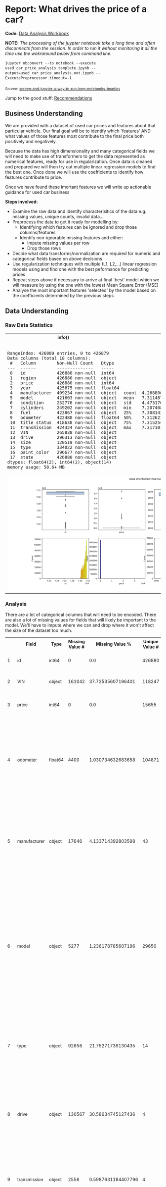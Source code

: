 # Report: What drives the price of a car?

**Code:** [Data Analysis Workbook](./used_car_price_analysis.out.ipynb)

**NOTE:** *The processing of the juypter notebook take a long time and often disconnects from the session. In order to run it without monitoring it all the time use the wokraround below from command line.*

```
jupyter nbconvert --to notebook --execute used_car_price_analysis.template.ipynb --output=used_car_price_analysis.out.ipynb --ExecutePreprocessor.timeout=-1
```
<sub>Source: [screen-and-jupyter-a-way-to-run-long-notebooks-headles](https://www.maksimeren.com/post/screen-and-jupyter-a-way-to-run-long-notebooks-headless/)</sub>

Jump to the good stuff: [Recommendations](#Recommendations)

## Business Understanding

We are provided with a dataset of used car prices and features about that particular vehicle. Our final goal will be to identify which 'features' AND what values of those features most contribute to the final price both positively and negatively.

Because the data has high dimensionality and many categorical fields we will need to make use of transformers to get the data represented as numerical features, ready for use in regularization. Once data is cleaned and prepared we will then try out multiple linear regression models to find the best one. Once done we will use the coefficients to identify how features contribute to price.

Once we have found these imortant features we will write up actionable guidance for used car business

**Steps involved:**

  - Examine the raw data and identify characterisitics of the data e.g. missing values, unique counts, invalid data...
  - Preprocess the data to get it ready for modelling by:
    - Identifying which features can be ignored and drop those columns/features
    - Identify non-ignorable missing features and either:
      - Impute missing values per row
      - Drop those rows
  - Decide what data transforms/normalization are required for numeric and categorical fields based on above decisions
  - Use regularization techniques with multiple (L1, L2,...) linear regression models using and find one with the best peformance for predicting prices
  - Repeat steps above if necessary to arrive at final 'best' model which we will measure by using the one with the lowest Mean Square Error (MSE)
  - Analyse the most important features 'selected' by the model based on the coefficients determined by the previous steps
## Data Understanding

### Raw Data Statistics

<table><tr><th>info()</th><th>describe()</th></tr><tr><td><pre><class 'pandas.core.frame.DataFrame'>
RangeIndex: 426880 entries, 0 to 426879
Data columns (total 18 columns):
 #   Column        Non-Null Count   Dtype  
---  ------        --------------   -----  
 0   id            426880 non-null  int64  
 1   region        426880 non-null  object 
 2   price         426880 non-null  int64  
 3   year          425675 non-null  float64
 4   manufacturer  409234 non-null  object 
 5   model         421603 non-null  object 
 6   condition     252776 non-null  object 
 7   cylinders     249202 non-null  object 
 8   fuel          423867 non-null  object 
 9   odometer      422480 non-null  float64
 10  title_status  418638 non-null  object 
 11  transmission  424324 non-null  object 
 12  VIN           265838 non-null  object 
 13  drive         296313 non-null  object 
 14  size          120519 non-null  object 
 15  type          334022 non-null  object 
 16  paint_color   296677 non-null  object 
 17  state         426880 non-null  object 
dtypes: float64(2), int64(2), object(14)
memory usage: 58.6+ MB
</pre></td><td><pre>                 id         price           year      odometer
count  4.268800e+05  4.268800e+05  425675.000000  4.224800e+05
mean   7.311487e+09  7.519903e+04    2011.235191  9.804333e+04
std    4.473170e+06  1.218228e+07       9.452120  2.138815e+05
min    7.207408e+09  0.000000e+00    1900.000000  0.000000e+00
25%    7.308143e+09  5.900000e+03    2008.000000  3.770400e+04
50%    7.312621e+09  1.395000e+04    2013.000000  8.554800e+04
75%    7.315254e+09  2.648575e+04    2017.000000  1.335425e+05
max    7.317101e+09  3.736929e+09    2022.000000  1.000000e+07</pre></td></tr><tr><td colspan="2">
<a href="./analysis_results/module_11_01.step01.data_understanding.data.distribution.png" target="_blank"><img src="./analysis_results/module_11_01.step01.data_understanding.data.distribution.png"/></a>
</td></tr></tr></table>

### Analysis

 There are a lot of categorical columns that will need to be encoded. There are also a lot of missing values for fields that will likely be important to the model. We'll have to impute where we can and drop where it won't affect the size of the dataset too much.

<table>
<tr>
<th></th><th>Field</th><th>Type</th><th>Missing Value #</th><th>Missing Value %</th><th>Unique Value #</th><th>Notes</th></tr>
<tr>
<td>1</td><td>id</td><td>int64</td><td>0</td><td>0.0</td><td>426880</td><td><ul><li>Not useful for predictions.</ul></td></tr>
<tr>
<td>2</td><td>VIN</td><td>object</td><td>161042</td><td>37.72535607196401</td><td>118247</td><td><ul><li>Not useful for predictions.</ul></td></tr>
<tr>
<td>3</td><td>price</td><td>int64</td><td>0</td><td>0.0</td><td>15655</td><td><ul><li>Target Field.</li>
<li>Need to deal with outliers.</ul></td></tr>
<tr>
<td>4</td><td>odometer</td><td>float64</td><td>4400</td><td>1.030734632683658</td><td>104871</td><td><ul><li>Has an effect on price typically negative as mileage goes up.</li>
<li>Need to deal with outliers.There are only a small percentage of values missing.</ul></td></tr>
<tr>
<td>5</td><td>manufacturer</td><td>object</td><td>17646</td><td>4.133714392803598</td><td>43</td><td><ul><li>Has an effect on price.</li>
<li>There are empty values here and no easy way to determine them.</li>
<li>There are only a small percentage of values missing.</ul></td></tr>
<tr>
<td>6</td><td>model</td><td>object</td><td>5277</td><td>1.236178785607196</td><td>29650</td><td><ul><li>Has an effect on price.</li>
<li>There are empty values here and no easy way to determine them.</li>
<li>There are only a small percentage of values missing.</li>
<li>Free text field and there could be spelling mistakes or variations in order of words that aren't easy to normalize.</ul></td></tr>
<tr>
<td>7</td><td>type</td><td>object</td><td>92858</td><td>21.75271739130435</td><td>14</td><td><ul><li>Has an effect on price.</li>
<li>There are empty values here.</li>
<li>Can use manufacturer, model and year to fill in missing values</ul></td></tr>
<tr>
<td>8</td><td>drive</td><td>object</td><td>130567</td><td>30.58634745127436</td><td>4</td><td><ul><li>Has an effect on price.</li>
<li>There are empty values here.</li>
<li>Can use manufacturer, model and year to fill in missing values</ul></td></tr>
<tr>
<td>9</td><td>transmission</td><td>object</td><td>2556</td><td>0.5987631184407796</td><td>4</td><td><ul><li>Has an effect on price.</li>
<li>There are empty values here.</li>
<li>There are only a small percentage of values missing.</ul></td></tr>
<tr>
<td>10</td><td>size</td><td>object</td><td>306361</td><td>71.7674756371814</td><td>5</td><td><ul><li>Has an effect on price.</li>
<li>There are empty values here.</li>
<li>Can use manufacturer, model and year to fill in missing values</ul></td></tr>
<tr>
<td>11</td><td>cylinders</td><td>object</td><td>177678</td><td>41.6224700149925</td><td>9</td><td><ul><li>Has an effect on price.</li>
<li>There are lots of empty values here.</li>
<li>Can use manufacturer, model and year to fill in missing values</ul></td></tr>
<tr>
<td>12</td><td>fuel</td><td>object</td><td>3013</td><td>0.7058189655172413</td><td>6</td><td><ul><li>Has an effect on price.</li>
<li>There are empty values here.</li>
<li>There are only a small percentage of values missing.</ul></td></tr>
<tr>
<td>13</td><td>paint_color</td><td>object</td><td>130203</td><td>30.5010775862069</td><td>13</td><td><ul><li>Has an effect on price.</li>
<li>There are empty values here and no easy way to determine them.</ul></td></tr>
<tr>
<td>14</td><td>condition</td><td>object</td><td>174104</td><td>40.78523238380809</td><td>7</td><td><ul><li>Has an effect on price.</li>
<li>There are empty values here and no easy way to determine them.</ul></td></tr>
<tr>
<td>15</td><td>title_status</td><td>object</td><td>8242</td><td>1.930753373313343</td><td>7</td><td><ul><li>Has an effect on price.</li>
<li>There are empty values here.</li>
<li>There are only a small percentage of values missing.</ul></td></tr>
<tr>
<td>16</td><td>year</td><td>float64</td><td>1205</td><td>0.2822807346326837</td><td>115</td><td><ul><li>Has an effect on price typically positive as value goes up since it's a newer car.</li>
<li>Need to deal with outliers.</ul></td></tr>
<tr>
<td>17</td><td>state</td><td>object</td><td>0</td><td>0.0</td><td>51</td><td><ul><li>Has an effect on price.</li>
<li>Not really something dealer can control but can extract some useful information from this for other business decision making.</ul></td></tr>
<tr>
<td>18</td><td>region</td><td>object</td><td>0</td><td>0.0</td><td>404</td><td><ul><li>Has an effect on price.</li>
<li>Not really something dealer can control but can extract some useful information from this for other business decision making.</ul></td></tr>
</table>

## Data Preparation

### Cleanup Approach

<table>
<tr>
<th>Step</th><th>Processing</th></tr>
<tr>
<td>Step1</td><td><ul><li>Drop the VIN feature column</li>
<li>Drop the id feature column</li>
<li>Drop the paint_color feature column</ul></td></tr>
<tr>
<td>Step2</td><td><ul><li>Convert state to lower case values</li>
<li>Convert region to lower case values</li>
<li>Convert condition to lower case values</li>
<li>Convert cylinders to lower case values</li>
<li>Convert fuel to lower case values</li>
<li>Convert title_status to lower case values</li>
<li>Convert transmission to lower case values</li>
<li>Convert drive to lower case values</li>
<li>Convert manufacturer to lower case values</li>
<li>Convert size to lower case values</li>
<li>Convert type to lower case values</li>
<li>Convert model to lower case values and store value in new field cleaned_model</ul></td></tr>
<tr>
<td>Step3</td><td><ul><li>Drop rows where price is empty</li>
<li>Drop rows where model is empty</li>
<li>Drop rows where manufacturer is empty</li>
<li>Drop rows where odometer is empty</li>
<li>Drop rows where year is empty</ul></td></tr>
<tr>
<td>Step4</td><td><ul><li>Drop rows not meeting criteria Q1[0.25] <= price <= Q3[0.75]</li>
<li>Drop rows not meeting criteria Q1[0.25] <= odometer <= Q3[0.75]</li>
<li>Drop rows not meeting criteria Q1[0.25] <= year <= Q3[0.75]</ul></td></tr>
<tr>
<td>Step5</td><td><ul><li>Drop rows not meeting the critera "price > 0"</li>
<li>Drop rows not meeting the critera "odometer > 0"</li>
<li>Drop rows not meeting the critera "year > 1900"</ul></td></tr>
<tr>
<td>Step6</td><td><ul><li>Fill rows where condition is empty with "unknown"</ul></td></tr>
<tr>
<td>Step7</td><td><ul><li>Using the fields manufacturer, cleaned_model, year find teh mode() for those fields in the dataset and assign to Lookup&Fill Pass1</li>
<li>Using the fields manufacturer, cleaned_model find teh mode() for those fields in the dataset and assign to Lookup&Fill Pass2</li>
<li>Using the fields manufacturer, type find teh mode() for those fields in the dataset and assign to Lookup&Fill Pass3</ul></td></tr>
<tr>
<td>Step8</td><td><ul><li>Fill rows where cylinders is empty with "unknown"</li>
<li>Fill rows where title_status is empty with "unknown"</li>
<li>Fill rows where transmission is empty with "unknown"</li>
<li>Fill rows where drive is empty with "unknown"</li>
<li>Fill rows where fuel is empty with "unknown"</li>
<li>Fill rows where size is empty with "unknown"</li>
<li>Fill rows where type is empty with "unknown"</ul></td></tr>
</table>

### Data Shape vs Processing Steps

<table>
<tr><td><a href="./analysis_results/module_11_01.step02.data_preparation.row_count.png" target="_blank"><img src="./analysis_results/module_11_01.step02.data_preparation.row_count.png"/></a></td></tr>
<tr><td><a href="./analysis_results/module_11_01.step02.data_preparation.missing_count.png" target="_blank"><img src="./analysis_results/module_11_01.step02.data_preparation.missing_count.png"/></a></td></tr>
<tr><td><a href="./analysis_results/module_11_01.step02.data_preparation.missing_percentage.png" target="_blank"><img src="./analysis_results/module_11_01.step02.data_preparation.missing_percentage.png"/></a></td></tr>
<tr><td><a href="./analysis_results/module_11_01.step02.data_preparation.unique_values.png" target="_blank"><img src="./analysis_results/module_11_01.step02.data_preparation.unique_values.png"/></a></td></tr>
</table>

### Prepared Data Statistics

<table><tr><th>info()</th><th>describe()</th></tr><tr><td><pre><class 'pandas.core.frame.DataFrame'>
Index: 347026 entries, 27 to 426879
Data columns (total 16 columns):
 #   Column         Non-Null Count   Dtype  
---  ------         --------------   -----  
 0   region         347026 non-null  object 
 1   price          347026 non-null  int64  
 2   year           347026 non-null  float64
 3   manufacturer   347026 non-null  object 
 4   model          347026 non-null  object 
 5   condition      347026 non-null  object 
 6   cylinders      347026 non-null  object 
 7   fuel           347026 non-null  object 
 8   odometer       347026 non-null  float64
 9   title_status   347026 non-null  object 
 10  transmission   347026 non-null  object 
 11  drive          347026 non-null  object 
 12  size           347026 non-null  object 
 13  type           347026 non-null  object 
 14  state          347026 non-null  object 
 15  cleaned_model  347026 non-null  object 
dtypes: float64(2), int64(1), object(13)
memory usage: 45.0+ MB
</pre></td><td><pre>               price           year       odometer
count  347026.000000  347026.000000  347026.000000
mean    18155.816293    2012.653957   91937.830367
std     12705.937595       5.269285   60031.657403
min         1.000000    1997.000000       1.000000
25%      7500.000000    2009.000000   39433.000000
50%     15590.000000    2014.000000   88000.000000
75%     26995.000000    2017.000000  134655.000000
max     57460.000000    2022.000000  275225.000000</pre></td></tr><tr><td colspan="2">
<a href="./analysis_results/module_11_01.step02.data_preparation.data.distribution.png" target="_blank"><img src="./analysis_results/module_11_01.step02.data_preparation.data.distribution.png"/></a>
</td></tr></tr></table>

### Field Correlations

To get a better idea of how the variables/features (dependent and indepenednt) correlate to each other we will generate a heatmap.

<table>
<tr>
<th>Visual</th>
<th>Notes</th>
</tr>
<tr>
<th valign="top"><a href="./analysis_results/module_11_01.step02.data_preparation.raw.data.heatmap.png" target="_blank"><img src="./analysis_results/module_11_01.step02.data_preparation.raw.data.heatmap.png"/></a></th>
</tr>
<tr>
<th valign="top"><a href="./analysis_results/module_11_01.step02.data_preparation.preProcessed.data.heatmap.png" target="_blank"><img src="./analysis_results/module_11_01.step02.data_preparation.preProcessed.data.heatmap.png"/></a></th>
</tr>
<tr>
<th valign="top"><a href="./analysis_results/module_11_01.step02.data_preparation.final.data.heatmap.png" target="_blank"><img src="./analysis_results/module_11_01.step02.data_preparation.final.data.heatmap.png"/></a></th>
<th valign="top">Looking at just correlations above 0.3 we see:

Postive Correlations:

<table border="1" class="dataframe">
  <thead>
    <tr style="text-align: right;">
      <th></th>
      <th>pair</th>
      <th>correlation</th>
    </tr>
  </thead>
  <tbody>
    <tr>
      <th>55</th>
      <td>(type_unknown, size_unknown)</td>
      <td>0.905622</td>
    </tr>
    <tr>
      <th>58</th>
      <td>(encoded_cleaned_model, price)</td>
      <td>0.729515</td>
    </tr>
    <tr>
      <th>19</th>
      <td>(transmission_other, condition_good)</td>
      <td>0.608644</td>
    </tr>
    <tr>
      <th>0</th>
      <td>(year, price)</td>
      <td>0.602532</td>
    </tr>
    <tr>
      <th>12</th>
      <td>(fuel_electric, manufacturer_tesla)</td>
      <td>0.586166</td>
    </tr>
    <tr>
      <th>66</th>
      <td>(encoded_cleaned_model, transmission_other)</td>
      <td>0.466898</td>
    </tr>
    <tr>
      <th>25</th>
      <td>(drive_fwd, cylinders_4 cylinders)</td>
      <td>0.434676</td>
    </tr>
    <tr>
      <th>45</th>
      <td>(type_sedan, drive_fwd)</td>
      <td>0.397905</td>
    </tr>
    <tr>
      <th>30</th>
      <td>(size_full-size, cylinders_8 cylinders)</td>
      <td>0.392260</td>
    </tr>
    <tr>
      <th>13</th>
      <td>(fuel_electric, cylinders_other)</td>
      <td>0.389180</td>
    </tr>
    <tr>
      <th>26</th>
      <td>(drive_unknown, cylinders_unknown)</td>
      <td>0.388893</td>
    </tr>
    <tr>
      <th>15</th>
      <td>(transmission_automatic, odometer)</td>
      <td>0.371882</td>
    </tr>
    <tr>
      <th>21</th>
      <td>(transmission_other, fuel_other)</td>
      <td>0.359839</td>
    </tr>
    <tr>
      <th>17</th>
      <td>(transmission_other, price)</td>
      <td>0.358747</td>
    </tr>
    <tr>
      <th>59</th>
      <td>(encoded_cleaned_model, year)</td>
      <td>0.357198</td>
    </tr>
    <tr>
      <th>20</th>
      <td>(transmission_other, cylinders_unknown)</td>
      <td>0.352898</td>
    </tr>
    <tr>
      <th>18</th>
      <td>(transmission_other, year)</td>
      <td>0.352314</td>
    </tr>
    <tr>
      <th>1</th>
      <td>(cylinders_12 cylinders, manufacturer_aston-martin)</td>
      <td>0.350461</td>
    </tr>
    <tr>
      <th>70</th>
      <td>(encoded_cleaned_model, type_pickup)</td>
      <td>0.340703</td>
    </tr>
    <tr>
      <th>62</th>
      <td>(encoded_cleaned_model, cylinders_8 cylinders)</td>
      <td>0.332079</td>
    </tr>
    <tr>
      <th>49</th>
      <td>(type_truck, cylinders_8 cylinders)</td>
      <td>0.331050</td>
    </tr>
    <tr>
      <th>61</th>
      <td>(encoded_cleaned_model, condition_good)</td>
      <td>0.329892</td>
    </tr>
    <tr>
      <th>34</th>
      <td>(size_unknown, drive_unknown)</td>
      <td>0.328905</td>
    </tr>
    <tr>
      <th>54</th>
      <td>(type_unknown, drive_unknown)</td>
      <td>0.328200</td>
    </tr>
    <tr>
      <th>44</th>
      <td>(type_sedan, cylinders_4 cylinders)</td>
      <td>0.307722</td>
    </tr>
    <tr>
      <th>41</th>
      <td>(type_pickup, cylinders_8 cylinders)</td>
      <td>0.306310</td>
    </tr>
    <tr>
      <th>3</th>
      <td>(cylinders_5 cylinders, manufacturer_volvo)</td>
      <td>0.302344</td>
    </tr>
    <tr>
      <th>47</th>
      <td>(type_suv, drive_4wd)</td>
      <td>0.299876</td>
    </tr>
    <tr>
      <th>42</th>
      <td>(type_pickup, drive_4wd)</td>
      <td>0.299305</td>
    </tr>
    <tr>
      <th>28</th>
      <td>(size_compact, cylinders_4 cylinders)</td>
      <td>0.291356</td>
    </tr>
    <tr>
      <th>46</th>
      <td>(type_suv, manufacturer_jeep)</td>
      <td>0.288057</td>
    </tr>
    <tr>
      <th>31</th>
      <td>(size_full-size, drive_4wd)</td>
      <td>0.284774</td>
    </tr>
    <tr>
      <th>43</th>
      <td>(type_pickup, size_full-size)</td>
      <td>0.281581</td>
    </tr>
    <tr>
      <th>16</th>
      <td>(transmission_automatic, condition_unknown)</td>
      <td>0.280951</td>
    </tr>
    <tr>
      <th>35</th>
      <td>(type_coupe, drive_rwd)</td>
      <td>0.274350</td>
    </tr>
    <tr>
      <th>52</th>
      <td>(type_truck, size_full-size)</td>
      <td>0.271703</td>
    </tr>
    <tr>
      <th>33</th>
      <td>(size_unknown, cylinders_unknown)</td>
      <td>0.271700</td>
    </tr>
    <tr>
      <th>57</th>
      <td>(encoded_region, price)</td>
      <td>0.270704</td>
    </tr>
    <tr>
      <th>14</th>
      <td>(fuel_other, condition_good)</td>
      <td>0.270273</td>
    </tr>
    <tr>
      <th>50</th>
      <td>(type_truck, fuel_diesel)</td>
      <td>0.267547</td>
    </tr>
    <tr>
      <th>39</th>
      <td>(type_pickup, price)</td>
      <td>0.264162</td>
    </tr>
    <tr>
      <th>67</th>
      <td>(encoded_cleaned_model, drive_4wd)</td>
      <td>0.262205</td>
    </tr>
    <tr>
      <th>24</th>
      <td>(drive_4wd, cylinders_8 cylinders)</td>
      <td>0.261525</td>
    </tr>
    <tr>
      <th>53</th>
      <td>(type_unknown, cylinders_unknown)</td>
      <td>0.259580</td>
    </tr>
    <tr>
      <th>9</th>
      <td>(cylinders_unknown, condition_good)</td>
      <td>0.257593</td>
    </tr>
    <tr>
      <th>69</th>
      <td>(encoded_cleaned_model, size_full-size)</td>
      <td>0.254064</td>
    </tr>
    <tr>
      <th>37</th>
      <td>(type_hatchback, size_compact)</td>
      <td>0.248381</td>
    </tr>
    <tr>
      <th>5</th>
      <td>(cylinders_8 cylinders, manufacturer_chevrolet)</td>
      <td>0.247758</td>
    </tr>
    <tr>
      <th>56</th>
      <td>(type_wagon, manufacturer_subaru)</td>
      <td>0.242022</td>
    </tr>
    <tr>
      <th>48</th>
      <td>(type_truck, manufacturer_ram)</td>
      <td>0.238994</td>
    </tr>
    <tr>
      <th>63</th>
      <td>(encoded_cleaned_model, cylinders_unknown)</td>
      <td>0.236536</td>
    </tr>
    <tr>
      <th>71</th>
      <td>(encoded_cleaned_model, type_truck)</td>
      <td>0.235072</td>
    </tr>
    <tr>
      <th>38</th>
      <td>(type_other, transmission_other)</td>
      <td>0.233567</td>
    </tr>
    <tr>
      <th>64</th>
      <td>(encoded_cleaned_model, fuel_diesel)</td>
      <td>0.231526</td>
    </tr>
    <tr>
      <th>51</th>
      <td>(type_truck, drive_4wd)</td>
      <td>0.228739</td>
    </tr>
    <tr>
      <th>65</th>
      <td>(encoded_cleaned_model, fuel_other)</td>
      <td>0.228293</td>
    </tr>
    <tr>
      <th>11</th>
      <td>(fuel_diesel, manufacturer_ram)</td>
      <td>0.226269</td>
    </tr>
    <tr>
      <th>8</th>
      <td>(cylinders_unknown, year)</td>
      <td>0.223277</td>
    </tr>
    <tr>
      <th>22</th>
      <td>(drive_4wd, price)</td>
      <td>0.222485</td>
    </tr>
    <tr>
      <th>4</th>
      <td>(cylinders_8 cylinders, price)</td>
      <td>0.221963</td>
    </tr>
    <tr>
      <th>10</th>
      <td>(fuel_diesel, price)</td>
      <td>0.217940</td>
    </tr>
    <tr>
      <th>60</th>
      <td>(encoded_cleaned_model, manufacturer_ram)</td>
      <td>0.217676</td>
    </tr>
    <tr>
      <th>72</th>
      <td>(encoded_cleaned_model, encoded_region)</td>
      <td>0.217430</td>
    </tr>
    <tr>
      <th>40</th>
      <td>(type_pickup, manufacturer_ram)</td>
      <td>0.217240</td>
    </tr>
    <tr>
      <th>32</th>
      <td>(size_mid-size, cylinders_4 cylinders)</td>
      <td>0.212842</td>
    </tr>
    <tr>
      <th>7</th>
      <td>(cylinders_unknown, price)</td>
      <td>0.212551</td>
    </tr>
    <tr>
      <th>23</th>
      <td>(drive_4wd, manufacturer_jeep)</td>
      <td>0.211818</td>
    </tr>
    <tr>
      <th>2</th>
      <td>(cylinders_5 cylinders, manufacturer_volkswagen)</td>
      <td>0.205140</td>
    </tr>
    <tr>
      <th>68</th>
      <td>(encoded_cleaned_model, drive_unknown)</td>
      <td>0.203797</td>
    </tr>
    <tr>
      <th>27</th>
      <td>(drive_unknown, transmission_other)</td>
      <td>0.203666</td>
    </tr>
    <tr>
      <th>6</th>
      <td>(cylinders_other, manufacturer_tesla)</td>
      <td>0.203160</td>
    </tr>
    <tr>
      <th>29</th>
      <td>(size_compact, drive_fwd)</td>
      <td>0.202905</td>
    </tr>
    <tr>
      <th>36</th>
      <td>(type_hatchback, drive_fwd)</td>
      <td>0.202477</td>
    </tr>
  </tbody>
</table>

Negative Correlations:<table border="1" class="dataframe">
  <thead>
    <tr style="text-align: right;">
      <th></th>
      <th>pair</th>
      <th>correlation</th>
    </tr>
  </thead>
  <tbody>
    <tr>
      <th>31</th>
      <td>(transmission_other, transmission_automatic)</td>
      <td>-0.857166</td>
    </tr>
    <tr>
      <th>16</th>
      <td>(fuel_other, fuel_gas)</td>
      <td>-0.679696</td>
    </tr>
    <tr>
      <th>1</th>
      <td>(odometer, year)</td>
      <td>-0.676116</td>
    </tr>
    <tr>
      <th>44</th>
      <td>(size_mid-size, size_full-size)</td>
      <td>-0.671203</td>
    </tr>
    <tr>
      <th>35</th>
      <td>(drive_fwd, drive_4wd)</td>
      <td>-0.649229</td>
    </tr>
    <tr>
      <th>18</th>
      <td>(title_status_rebuilt, title_status_clean)</td>
      <td>-0.594905</td>
    </tr>
    <tr>
      <th>20</th>
      <td>(title_status_unknown, title_status_clean)</td>
      <td>-0.592336</td>
    </tr>
    <tr>
      <th>14</th>
      <td>(fuel_gas, fuel_diesel)</td>
      <td>-0.552362</td>
    </tr>
    <tr>
      <th>0</th>
      <td>(odometer, price)</td>
      <td>-0.547656</td>
    </tr>
    <tr>
      <th>23</th>
      <td>(transmission_automatic, condition_good)</td>
      <td>-0.527686</td>
    </tr>
    <tr>
      <th>5</th>
      <td>(condition_unknown, condition_good)</td>
      <td>-0.527258</td>
    </tr>
    <tr>
      <th>7</th>
      <td>(cylinders_6 cylinders, cylinders_4 cylinders)</td>
      <td>-0.502511</td>
    </tr>
    <tr>
      <th>60</th>
      <td>(encoded_cleaned_model, drive_fwd)</td>
      <td>-0.472648</td>
    </tr>
    <tr>
      <th>57</th>
      <td>(encoded_cleaned_model, cylinders_4 cylinders)</td>
      <td>-0.455126</td>
    </tr>
    <tr>
      <th>4</th>
      <td>(condition_unknown, condition_excellent)</td>
      <td>-0.444875</td>
    </tr>
    <tr>
      <th>27</th>
      <td>(transmission_other, odometer)</td>
      <td>-0.438511</td>
    </tr>
    <tr>
      <th>41</th>
      <td>(size_full-size, size_compact)</td>
      <td>-0.433855</td>
    </tr>
    <tr>
      <th>19</th>
      <td>(title_status_salvage, title_status_clean)</td>
      <td>-0.423581</td>
    </tr>
    <tr>
      <th>39</th>
      <td>(size_full-size, cylinders_4 cylinders)</td>
      <td>-0.408740</td>
    </tr>
    <tr>
      <th>26</th>
      <td>(transmission_manual, transmission_automatic)</td>
      <td>-0.407041</td>
    </tr>
    <tr>
      <th>9</th>
      <td>(cylinders_8 cylinders, cylinders_6 cylinders)</td>
      <td>-0.397851</td>
    </tr>
    <tr>
      <th>59</th>
      <td>(encoded_cleaned_model, transmission_automatic)</td>
      <td>-0.392093</td>
    </tr>
    <tr>
      <th>50</th>
      <td>(type_sedan, drive_4wd)</td>
      <td>-0.389559</td>
    </tr>
    <tr>
      <th>36</th>
      <td>(drive_rwd, drive_4wd)</td>
      <td>-0.376548</td>
    </tr>
    <tr>
      <th>34</th>
      <td>(drive_fwd, cylinders_8 cylinders)</td>
      <td>-0.376351</td>
    </tr>
    <tr>
      <th>3</th>
      <td>(condition_good, condition_excellent)</td>
      <td>-0.376321</td>
    </tr>
    <tr>
      <th>8</th>
      <td>(cylinders_8 cylinders, cylinders_4 cylinders)</td>
      <td>-0.371407</td>
    </tr>
    <tr>
      <th>33</th>
      <td>(drive_fwd, price)</td>
      <td>-0.356622</td>
    </tr>
    <tr>
      <th>53</th>
      <td>(type_suv, type_sedan)</td>
      <td>-0.349783</td>
    </tr>
    <tr>
      <th>61</th>
      <td>(encoded_cleaned_model, type_sedan)</td>
      <td>-0.343515</td>
    </tr>
    <tr>
      <th>56</th>
      <td>(encoded_cleaned_model, odometer)</td>
      <td>-0.341687</td>
    </tr>
    <tr>
      <th>37</th>
      <td>(drive_rwd, drive_fwd)</td>
      <td>-0.333011</td>
    </tr>
    <tr>
      <th>6</th>
      <td>(cylinders_4 cylinders, price)</td>
      <td>-0.322138</td>
    </tr>
    <tr>
      <th>29</th>
      <td>(transmission_other, condition_unknown)</td>
      <td>-0.317907</td>
    </tr>
    <tr>
      <th>58</th>
      <td>(encoded_cleaned_model, fuel_gas)</td>
      <td>-0.303658</td>
    </tr>
    <tr>
      <th>25</th>
      <td>(transmission_automatic, fuel_other)</td>
      <td>-0.300909</td>
    </tr>
    <tr>
      <th>24</th>
      <td>(transmission_automatic, cylinders_unknown)</td>
      <td>-0.298857</td>
    </tr>
    <tr>
      <th>21</th>
      <td>(transmission_automatic, price)</td>
      <td>-0.289433</td>
    </tr>
    <tr>
      <th>43</th>
      <td>(size_mid-size, size_compact)</td>
      <td>-0.283488</td>
    </tr>
    <tr>
      <th>15</th>
      <td>(fuel_hybrid, fuel_gas)</td>
      <td>-0.282553</td>
    </tr>
    <tr>
      <th>13</th>
      <td>(fuel_gas, price)</td>
      <td>-0.269519</td>
    </tr>
    <tr>
      <th>42</th>
      <td>(size_mid-size, cylinders_8 cylinders)</td>
      <td>-0.263274</td>
    </tr>
    <tr>
      <th>40</th>
      <td>(size_full-size, drive_fwd)</td>
      <td>-0.258092</td>
    </tr>
    <tr>
      <th>47</th>
      <td>(type_pickup, drive_fwd)</td>
      <td>-0.256023</td>
    </tr>
    <tr>
      <th>48</th>
      <td>(type_sedan, price)</td>
      <td>-0.255789</td>
    </tr>
    <tr>
      <th>17</th>
      <td>(title_status_lien, title_status_clean)</td>
      <td>-0.253970</td>
    </tr>
    <tr>
      <th>10</th>
      <td>(cylinders_unknown, odometer)</td>
      <td>-0.252266</td>
    </tr>
    <tr>
      <th>22</th>
      <td>(transmission_automatic, year)</td>
      <td>-0.248795</td>
    </tr>
    <tr>
      <th>49</th>
      <td>(type_sedan, cylinders_8 cylinders)</td>
      <td>-0.244575</td>
    </tr>
    <tr>
      <th>55</th>
      <td>(type_truck, drive_fwd)</td>
      <td>-0.240123</td>
    </tr>
    <tr>
      <th>46</th>
      <td>(type_pickup, cylinders_4 cylinders)</td>
      <td>-0.233278</td>
    </tr>
    <tr>
      <th>51</th>
      <td>(type_sedan, type_pickup)</td>
      <td>-0.230480</td>
    </tr>
    <tr>
      <th>32</th>
      <td>(drive_4wd, cylinders_4 cylinders)</td>
      <td>-0.227830</td>
    </tr>
    <tr>
      <th>30</th>
      <td>(transmission_other, fuel_gas)</td>
      <td>-0.227347</td>
    </tr>
    <tr>
      <th>28</th>
      <td>(transmission_other, condition_excellent)</td>
      <td>-0.227212</td>
    </tr>
    <tr>
      <th>12</th>
      <td>(cylinders_unknown, cylinders_6 cylinders)</td>
      <td>-0.226550</td>
    </tr>
    <tr>
      <th>52</th>
      <td>(type_suv, type_pickup)</td>
      <td>-0.215330</td>
    </tr>
    <tr>
      <th>11</th>
      <td>(cylinders_unknown, cylinders_4 cylinders)</td>
      <td>-0.211492</td>
    </tr>
    <tr>
      <th>38</th>
      <td>(size_compact, drive_4wd)</td>
      <td>-0.211023</td>
    </tr>
    <tr>
      <th>45</th>
      <td>(type_other, transmission_automatic)</td>
      <td>-0.208270</td>
    </tr>
    <tr>
      <th>2</th>
      <td>(condition_good, odometer)</td>
      <td>-0.207734</td>
    </tr>
    <tr>
      <th>54</th>
      <td>(type_truck, cylinders_4 cylinders)</td>
      <td>-0.202070</td>
    </tr>
  </tbody>
</table>

</th>
</tr>
</table>

## Modeling

### Model Analysis

Using the following features 

- Categorical=region, manufacturer, condition, cylinders, fuel, title_status, transmission, drive, size, type, state, cleaned_model 

- Numerical=year, odometer 

we tried several regression models including **Ridge, Lasso, ElasticNet** 

<a href="./analysis_results/module_11_01.step03.modeling.performance.png" target="_blank"><img src="./analysis_results/module_11_01.step03.modeling.performance.png"/></a> 

We have determined that the **best model** is **Ridge** based on **Test MSE=40949644.38**. We chose Test MSE because while it is more sensitive to outliers we've removed the outliers using IQR filtering. Had we not done this we would have used R2

## Evaluation

### Feature Results

We will now show the importances of all the features across models

<table>
<tr><td><a href="./analysis_results/module_11_01.step04.evaluation.coefficient.png" target="_blank"><img src="./analysis_results/module_11_01.step04.evaluation.coefficient.png"/></a></td></tr>
</table>

### Feature Analysis

We can see from this that the models generally agree on what one would expect:
- Model also contributes positively. This makes sense as people prefer some cars over others, but it was hard to get exact models since the cardinality is so high. This can be inferred from combination of other features however
- As year goes up price goes up. This makes sense as you are getting a newer car
- As odometer goes up price goes down. This makes sense as you are getting a car with a lot more miles, wear and tear
- Interestingly fuel, cylinders, region and drive also feature prominently. Cylinders made sense because you pay for more horsepower. But region has heavy influence
- Looking at other features we can see prefernces for types (truck+pickups > sedan) and drive (4wd > fwd)
## Recommendations

### Specific Features People Value

<table>
<tr><td><a href="./analysis_results/module_11_01.step04.evaluation.pos.coeff.png" target="_blank"><img src="./analysis_results/module_11_01.step04.evaluation.pos.coeff.png"/></a></td></tr>
</table>

Do Prioritize:

- Manufacturers=Toyota, Honda, Lexus, Tesla for the commonn brands
- Type=Pickups, Convertibles, Coupes and Trucks
- Size=Full Size, Mid Size
- Drive=4WD
- Cylinders=8
- Transmission=Manual
- Fuel=Diesel
- Title=Clean

This means move these to the front of your lot and they may benefit from a markup or marketing

If you are thinking of moving inventory the cars earn more in:

- States=ak, mt, wa, co, ca...
Perhaps you can move cars within these positive feature regions to maximize sale price

### Specific Features People DO NOT Value

<table>
<tr><td><a href="./analysis_results/module_11_01.step04.evaluation.neg.coeff.png" target="_blank"><img src="./analysis_results/module_11_01.step04.evaluation.neg.coeff.png"/></a></td></tr>
</table>

Do NOT Prioritize:

- Manufacturers=Dodge, Kia, Nissan, Mitsubishi,  for the commonn brands
- Type=Sedan, Hatchback, SUV, Wagon
- Size=Compact, Sub-Compact
- Drive=FWD
- Cylinders=4 and lower

This means move these to the back of your lot it may be worthwhile getting rid of these quickly from your lot

If you are thinking of moving inventory the cars earn less in:

- States=me, fl, ny, nh, il, ....
Perhaps you can move cars with negative features to better performing regions to benefit from the markup

Using the charts above to make decisions about what types of features about the vehicle to prioritize in your inventory

